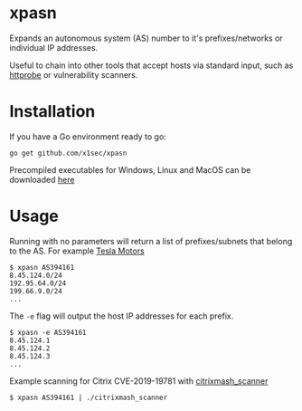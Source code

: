 # xpasn
Expands an autonomous system (AS) number to it's prefixes/networks or individual IP addresses.

Useful to chain into other tools that accept hosts via standard input, such as [httprobe](https://github.com/tomnomnom/httprobe) or vulnerability scanners.

# Installation

If you have a Go environment ready to go:

```
go get github.com/x1sec/xpasn
```

Precompiled executables for Windows, Linux and MacOS can be downloaded [here](https://github.com/x1sec/xpasn/releases)

# Usage

Running with no parameters will return a list of prefixes/subnets that belong to the AS. For example [Tesla Motors](https://ipinfo.io/AS394161)
```
$ xpasn AS394161
8.45.124.0/24
192.95.64.0/24
199.66.9.0/24
...
```
The `-e` flag will output the host IP addresses for each prefix.
```
$ xpasn -e AS394161
8.45.124.1
8.45.124.2
8.45.124.3
...
```
Example scanning for Citrix CVE-2019-19781 with [citrixmash_scanner](https://github.com/x1sec/citrixmash_scanner/)
```
$ xpasn AS394161 | ./citrixmash_scanner
```
